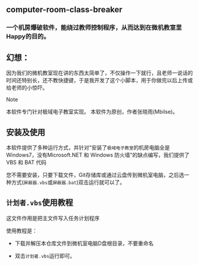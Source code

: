 ## computer-room-class-breaker

### 一个机房爆破软件，能绕过教师控制程序，从而达到在微机教室里Happy的目的。

## 幻想：
因为我们的微机教室现在讲的东西太简单了，不仅操作一下就行，且老师一说话的时间还特别长，还不教快捷键，于是我开发了这个小脚本，用于你做完以后上传或给老师的小惊吓。



> [!NOTE]
> 本软件专门针对极域电子教室实现。
> 本软件为原创，作者张晓雨(Mbilse)。

## 安装及使用

本软件提供了多种运行方式，并针对"安装了`极域电子教室`的机房电脑全是Windows7，没有Microsoft.NET 和 Windows 防火墙"的缺点编写，我们提供了VBS 和 BAT 代码

您不需要安装，只要下载文件，Git存储库或通过云盘传到微机室电脑，之后选一种方式(`屏蔽器.vbs`或`屏蔽器.bat`)双击运行就可以了。

## `计划者.vbs`使用教程

这文件作用是把主文件写入任务计划程序

使用教程是：

- 下载并解压本仓库文件到微机室电脑D盘根目录，不要重命名

- 双击`计划者.vbs`运行即可。